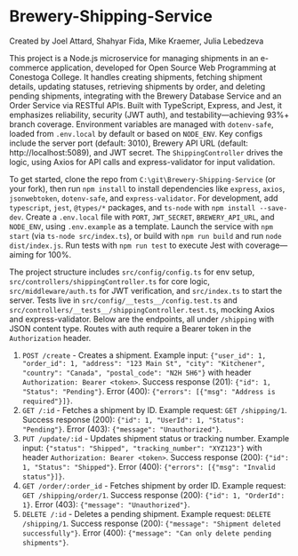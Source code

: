# Brewery-Shipping-Service

Created by Joel Attard, Shahyar Fida, Mike Kraemer, Julia Lebedzeva

This project is a Node.js microservice for managing shipments in an e-commerce application, developed for Open Source Web Programming at Conestoga College. It handles creating shipments, fetching shipment details, updating statuses, retrieving shipments by order, and deleting pending shipments, integrating with the Brewery Database Service and an Order Service via RESTful APIs. Built with TypeScript, Express, and Jest, it emphasizes reliability, security (JWT auth), and testability—achieving 93%+ branch coverage. Environment variables are managed with `dotenv-safe`, loaded from `.env.local` by default or based on `NODE_ENV`. Key configs include the server port (default: 3010), Brewery API URL (default: http://localhost:5089), and JWT secret. The `ShippingController` drives the logic, using Axios for API calls and express-validator for input validation.

To get started, clone the repo from `C:\git\Brewery-Shipping-Service` (or your fork), then run `npm install` to install dependencies like `express`, `axios`, `jsonwebtoken`, `dotenv-safe`, and `express-validator`. For development, add `typescript`, `jest`, `@types/*` packages, and `ts-node` with `npm install --save-dev`. Create a `.env.local` file with `PORT`, `JWT_SECRET`, `BREWERY_API_URL`, and `NODE_ENV`, using `.env.example` as a template. Launch the service with `npm start` (via `ts-node src/index.ts`), or build with `npm run build` and run `node dist/index.js`. Run tests with `npm run test` to execute Jest with coverage—aiming for 100%.

The project structure includes `src/config/config.ts` for env setup, `src/controllers/shippingController.ts` for core logic, `src/middleware/auth.ts` for JWT verification, and `src/index.ts` to start the server. Tests live in `src/config/__tests__/config.test.ts` and `src/controllers/__tests__/shippingController.test.ts`, mocking Axios and express-validator. Below are the endpoints, all under `/shipping` with JSON content type. Routes with auth require a Bearer token in the `Authorization` header.

1. `POST /create` - Creates a shipment. Example input: `{"user_id": 1, "order_id": 1, "address": "123 Main St", "city": "Kitchener", "country": "Canada", "postal_code": "N2H 5H6"}` with header `Authorization: Bearer <token>`. Success response (201): `{"id": 1, "Status": "Pending"}`. Error (400): `{"errors": [{"msg": "Address is required"}]}`.
2. `GET /:id` - Fetches a shipment by ID. Example request: `GET /shipping/1`. Success response (200): `{"id": 1, "UserId": 1, "Status": "Pending"}`. Error (403): `{"message": "Unauthorized"}`.
3. `PUT /update/:id` - Updates shipment status or tracking number. Example input: `{"status": "Shipped", "tracking_number": "XYZ123"}` with header `Authorization: Bearer <token>`. Success response (200): `{"id": 1, "Status": "Shipped"}`. Error (400): `{"errors": [{"msg": "Invalid status"}]}`.
4. `GET /order/:order_id` - Fetches shipment by order ID. Example request: `GET /shipping/order/1`. Success response (200): `{"id": 1, "OrderId": 1}`. Error (403): `{"message": "Unauthorized"}`.
5. `DELETE /:id` - Deletes a pending shipment. Example request: `DELETE /shipping/1`. Success response (200): `{"message": "Shipment deleted successfully"}`. Error (400): `{"message": "Can only delete pending shipments"}`.
